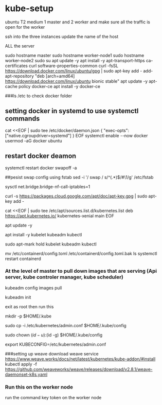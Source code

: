 # kube-setup

ubuntu T2 medium 1 master and 2 worker and make sure all the traffic is open for the worker 

ssh into the three instances 
update the name of the host 

ALL the server 

sudo hostname master 
sudo hostname worker-node1 
sudo hostname worker-node2
sudo su 
apt update -y
apt install -y apt-transport-https ca-certificates curl software-properties-common
curl -fsSL https://download.docker.com/linux/ubuntu/gpg | sudo apt-key add -
add-apt-repository "deb [arch=amd64] https://download.docker.com/linux/ubuntu bionic stable"
apt update -y
apt-cache policy docker-ce
apt install -y docker-ce

###ls /etc to check docker folder

## setting docker in systemd to use systemctl commands 
cat <<EOF | sudo tee /etc/docker/daemon.json
{
"exec-opts": ["native.cgroupdriver=systemd"]
}
EOF
systemctl enable --now docker
usermod -aG docker ubuntu
## restart docker deamon 
systemctl restart docker
swapoff -a

##pesist swap config using fstab
sed -i '/ swap / s/^\(.*\)$/#\1/g' /etc/fstab

sysctl net.bridge.bridge-nf-call-iptables=1

curl -s https://packages.cloud.google.com/apt/doc/apt-key.gpg | sudo apt-key add -

cat <<EOF | sudo tee /etc/apt/sources.list.d/kubernetes.list
deb https://apt.kubernetes.io/ kubernetes-xenial main
EOF


apt update -y

apt install -y kubelet kubeadm kubectl

sudo apt-mark hold kubelet kubeadm kubectl

mv /etc/containerd/config.toml /etc/containerd/config.toml.bak
ls
systemctl restart containerd

### At the level of master to pull down images that are serving (Api server, kube controler manager, kube scheduler)

kubeadm config images pull

kubeadm init

exit as root then run this 

mkdir -p $HOME/.kube 

sudo cp -i /etc/kubernetes/admin.conf $HOME/.kube/config

sudo chown $(id -u):$(id -g) $HOME/.kube/config

export KUBECONFIG=/etc/kubernetes/admin.conf



###setting up weave download weave service  
https://www.weave.works/docs/net/latest/kubernetes/kube-addon/#install
kubectl apply -f https://github.com/weaveworks/weave/releases/download/v2.8.1/weave-daemonset-k8s.yaml






### Run this on the worker node 
run the command key token on the worker node
